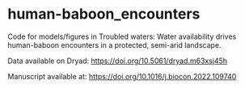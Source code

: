 # human-baboon_encounters
Code for models/figures in Troubled waters: Water availability drives human-baboon encounters in a protected, semi-arid landscape. 

Data available on Dryad: https://doi.org/10.5061/dryad.m63xsj45h

Manuscript available at: https://doi.org/10.1016/j.biocon.2022.109740
